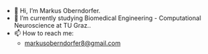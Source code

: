 - 👋 Hi, I’m Markus Oberndorfer.
- 🌱 I’m currently studying Biomedical Engineering - Computational Neuroscience at TU Graz..
- 📫 How to reach me:
  - markusoberndorfer8@gmail.com

